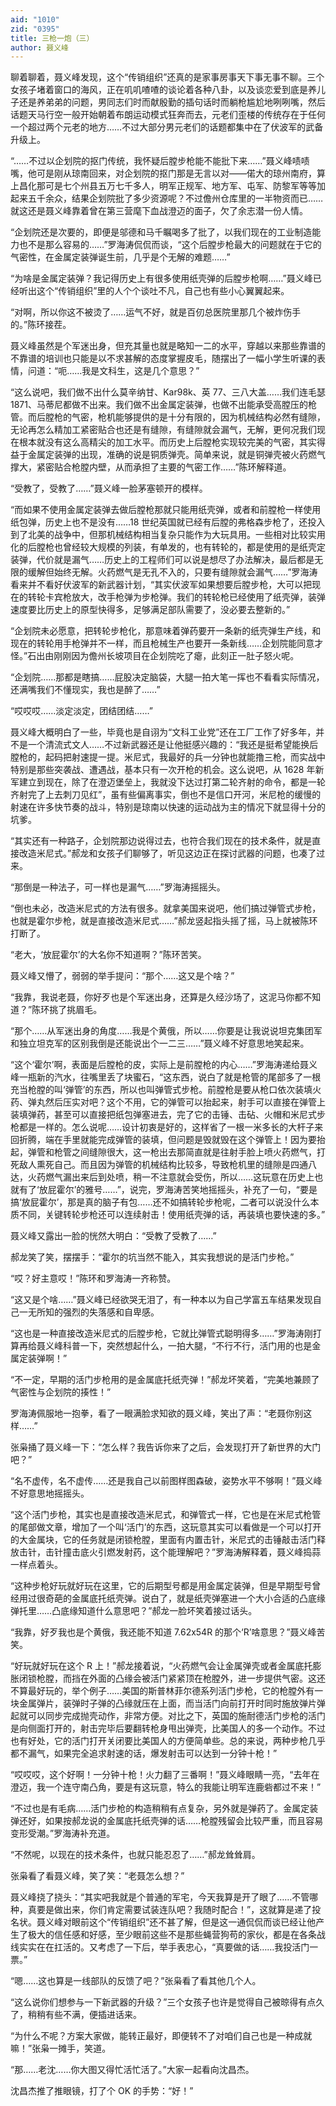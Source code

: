```yaml
---
aid: "1010"
zid: "0395"
title: 三枪一炮（三）
author: 聂义峰
---
```


聊着聊着，聂义峰发现，这个“传销组织”还真的是家事房事天下事无事不聊。三个女孩子堵着窗口的海风，正在叽叽喳喳的谈论着各种八卦，以及谈恋爱到底是养儿子还是养弟弟的问题，男同志们时而献殷勤的插句话时而躺枪尴尬地咧咧嘴，然后话题天马行空一般开始朝着布朗运动模式狂奔而去，元老们歪楼的传统存在于任何一个超过两个元老的地方……不过大部分男元老们的话题都集中在了伏波军的武备升级上。

“……不过以企划院的抠门传统，我怀疑后膛步枪能不能批下来……”聂义峰啧啧嘴，他可是刚从琼南回来，对企划院的抠门那是无言以对——偌大的琼州南府，算上昌化那可是七个州县五万七千多人，明军正规军、地方军、屯军、防黎军等等加起来五千余众，结果企划院批了多少资源呢？不过儋州仓库里的一半物资而已……就这还是聂义峰靠着曾在第三营麾下血战澄迈的面子，欠了余志潜一份人情。

“企划院还是次要的，即便是邬德和马千瞩喝多了批了，以我们现在的工业制造能力也不是那么容易的……”罗海涛侃侃而谈，“这个后膛步枪最大的问题就在于它的气密性，在金属定装弹诞生前，几乎是个无解的难题……”

“为啥是金属定装弹？我记得历史上有很多使用纸壳弹的后膛步枪啊……”聂义峰已经听出这个“传销组织”里的人个个谈吐不凡，自己也有些小心翼翼起来。

“对啊，所以你这不被烫了……运气不好，就是百仞总医院里那几个被炸伤手的。”陈环接茬。

聂义峰虽然是个军迷出身，但充其量也就是略知一二的水平，穿越以来那些靠谱的不靠谱的培训也只能是以不求甚解的态度掌握皮毛，随摆出了一幅小学生听课的表情，问道：“呃……我是文科生，这是几个意思？”

“这么说吧，我们做不出什么莫辛纳甘、Kar98k、英 77、三八大盖……我们连毛瑟 1871、马蒂尼都做不出来。我们做不出金属定装弹，也做不出能承受高膛压的枪管。而后膛枪的气密，枪机能够提供的是十分有限的，因为机械结构必然有缝隙，无论再怎么精加工紧密贴合也还是有缝隙，有缝隙就会漏气，无解，更何况我们现在根本就没有这么高精尖的加工水平。而历史上后膛枪实现较完美的气密，其实得益于金属定装弹的出现，准确的说是铜质弹壳。简单来说，就是铜弹壳被火药燃气撑大，紧密贴合枪膛内壁，从而承担了主要的气密工作……”陈环解释道。

“受教了，受教了……”聂义峰一脸茅塞顿开的模样。

“而如果不使用金属定装弹去做后膛枪那就只能用纸壳弹，或者和前膛枪一样使用纸包弹，历史上也不是没有……18 世纪英国就已经有后膛的弗格森步枪了，还投入到了北美的战争中，但那机械结构相当复杂只能作为大玩具用。一些相对比较实用化的后膛枪也曾经较大规模的列装，有单发的，也有转轮的，都是使用的是纸壳定装弹，代价就是漏气……历史上的工程师们可以说是想尽了办法解决，最后都是无限的缓解但始终无解。火药燃气是无孔不入的，只要有缝隙就会漏气……”罗海涛看来并不看好伏波军的新武器计划，“其实伏波军如果想要后膛步枪，大可以把现在的转轮卡宾枪放大，改手枪弹为步枪弹。我们的转轮枪已经使用了纸壳弹，装弹速度要比历史上的原型快得多，足够满足部队需要了，没必要去整新的。”

“企划院未必愿意，把转轮步枪化，那意味着弹药要开一条新的纸壳弹生产线，和现在的转轮用手枪弹并不一样，而且枪械生产也要开一条新线……企划院能同意才怪。”石出由刚刚因为儋州长坡项目在企划院吃了瘪，此刻正一肚子怒火呢。

“企划院……那都是瞎搞……屁股决定脑袋，大腿一拍大笔一挥也不看看实际情况，还满嘴我们不懂现实，我也是醉了……”

“哎哎哎……淡定淡定，团结团结……”

聂义峰大概明白了一些，毕竟也是自诩为“文科工业党”还在工厂工作了好多年，并不是一个清流式文人……不过新武器还是让他挺感兴趣的：“我还是挺希望能换后膛枪的，起码把射速提一提。米尼式，我最好的兵一分钟也就能撸三枪，而实战中特别是那些突袭战、遭遇战，基本只有一次开枪的机会。这么说吧，从 1628 年新军建立到现在，除了在澄迈堡垒上，我就没下达过打第二轮齐射的命令，都是一轮齐射完了上去刺刀见红”，虽有些偏离事实，倒也不是信口开河，米尼枪的缓慢的射速在许多快节奏的战斗，特别是琼南以快速的运动战为主的情况下就显得十分的坑爹。

“其实还有一种路子，企划院那边说得过去，也符合我们现在的技术条件，就是直接改造米尼式。”郝龙和女孩子们聊够了，听见这边正在探讨武器的问题，也凑了过来。

“那倒是一种法子，可一样也是漏气……”罗海涛摇摇头。

“倒也未必，改造米尼式的方法有很多。就拿美国来说吧，他们搞过弹管式步枪，也就是霍尔步枪，就是直接改造米尼式……”郝龙竖起指头摇了摇，马上就被陈环打断了。

“老大，‘放屁霍尔’的大名你不知道啊？”陈环苦笑。

聂义峰又懵了，弱弱的举手提问：“那个……这又是个啥？”

“我靠，我说老聂，你好歹也是个军迷出身，还算是久经沙场了，这泥马你都不知道？”陈环挑了挑眉毛。

“那个……从军迷出身的角度……我是个黄俄，所以……你要是让我说说坦克集团军和独立坦克军的区别我倒是还能说出个一二三……”聂义峰不好意思地笑起来。

“这个‘霍尔’啊，表面是后膛枪的皮，实际上是前膛枪的内心……”罗海涛递给聂义峰一瓶新的汽水，往嘴里丢了块蜜石，“这东西，说白了就是枪管的尾部多了一根充当枪膛的叫‘弹管’的东西，所以也叫弹管式步枪。前膛枪是要从枪口依次装填火药、弹丸然后压实对吧？这个不用，它的弹管可以抬起来，射手可以直接在弹管上装填弹药，甚至可以直接把纸包弹塞进去，完了它的击锤、击砧、火帽和米尼式步枪都是一样的。怎么说呢……设计初衷是好的，这样省了一根一米多长的大杆子来回折腾，端在手里就能完成弹管的装填，但问题是毁就毁在这个弹管上！因为要抬起，弹管和枪管之间缝隙很大，这一枪出去那简直就是往射手脸上喷火药燃气，打死敌人熏死自己。而且因为弹管的机械结构比较多，导致枪机里的缝隙是四通八达，火药燃气漏出来后到处喷，稍一不注意就会受伤，所以……这玩意在历史上也就有了‘放屁霍尔’的雅号……”，说完，罗海涛苦笑地摇摇头，补充了一句，“要是搞‘放屁霍尔’，那是真的脑子有包……还不如搞转轮步枪呢，二者可以说没什么本质不同，关键转轮步枪还可以连续射击！使用纸壳弹的话，再装填也要快速的多。”

聂义峰又露出一脸的恍然大明白：“受教了受教了……”

郝龙笑了笑，摆摆手：“霍尔的坑当然不能入，其实我想说的是活门步枪。”

“哎？好主意哎！”陈环和罗海涛一齐称赞。

“这又是个啥……”聂义峰已经欲哭无泪了，有一种本以为自己学富五车结果发现自己一无所知的强烈的失落感和自卑感。

“这也是一种直接改造米尼式的后膛步枪，它就比弹管式聪明得多……”罗海涛刚打算再给聂义峰科普一下，突然想起什么，一拍大腿，“不行不行，活门用的也是金属定装弹啊！”

“不一定，早期的活门步枪用的是金属底托纸壳弹！”郝龙坏笑着，“完美地兼顾了气密性与企划院的揍性！”

罗海涛佩服地一抱拳，看了一眼满脸求知欲的聂义峰，笑出了声：“老聂你别这样……”

张枭捅了聂义峰一下：“怎么样？我告诉你来了之后，会发现打开了新世界的大门吧？”

“名不虚传，名不虚传……还是我自己以前图样图森破，姿势水平不够啊！”聂义峰不好意思地摇摇头。

“这个活门步枪，其实也是直接改造米尼式，和弹管式一样，它也是在米尼式枪管的尾部做文章，增加了一个叫‘活门’的东西，这玩意其实可以看做是一个可以打开的大金属块，它的任务就是闭锁枪膛，里面有内置击针，米尼式的击锤敲击活门释放击针，击针撞击底火引燃发射药，这个能理解吧？”罗海涛解释着，聂义峰捣蒜一样点着头。

“这种步枪好玩就好玩在这里，它的后期型号都是用金属定装弹，但是早期型号曾经用过很奇葩的金属底托纸壳弹。说白了，就是纸壳弹塞进一个大小合适的凸底缘弹托里……凸底缘知道什么意思吧？”郝龙一脸坏笑着接过话头。

“我靠，好歹我也是个黄俄，我还能不知道 7.62x54R 的那个‘R’啥意思？”聂义峰苦笑。

“好玩就好玩在这个 R 上！”郝龙接着说，“火药燃气会让金属弹壳或者金属底托膨胀闭锁枪膛，而挡在外面的凸缘会被活门紧紧顶在枪膛外，进一步提供气密。这还不算最好玩的，举个例子……美国的斯普林菲尔德系列活门步枪，它的枪膛外有一块金属弹片，装弹时子弹的凸缘就压在上面，而当活门向前打开时同时施放弹片弹起就可以同步完成抛壳动作，非常方便。对比之下，英国的施耐德活门步枪的活门是向侧面打开的，射击完毕后要翻转枪身甩出弹壳，比美国人的多一个动作。不过也有好处，它的活门打开关闭要比美国人的方便简单些。总的来说，两种步枪几乎都不漏气，如果完全追求射速的话，爆发射击可以达到一分钟十枪！”

“哎哎哎，这个好啊！一分钟十枪！火力翻了三番啊！”聂义峰眼睛一亮，“去年在澄迈，我一个连守南凸角，要是有这玩意，特么的我能让明军连鹿砦都过不来！”

“不过也是有毛病……活门步枪的构造稍稍有点复杂，另外就是弹药了。金属定装弹还好，如果按郝龙说的金属底托纸壳弹的话……枪膛残留会比较严重，而且容易变形受潮。”罗海涛补充道。

“不然呢，以现在的技术条件，也就只能忍忍了……”郝龙耸耸肩。

张枭看了看聂义峰，笑了笑：“老聂怎么想？”

聂义峰挠了挠头：“其实吧我就是个普通的军宅，今天我算是开了眼了……不管哪种，真要是做出来，你们肯定需要试装连队吧？我随时配合！”，这就算是递了投名状。聂义峰对眼前这个“传销组织”还不甚了解，但是这一通侃侃而谈已经让他产生了极大的信任感和好感，至少眼前这些不是那些蝇营狗苟的家伙，都是在各条战线实实在在扛活的。又考虑了一下后，举手表忠心，“真要做的话……我投活门一票。”

“嗯……这也算是一线部队的反馈了吧？”张枭看了看其他几个人。

“这么说你们想参与一下新武器的升级？”三个女孩子也许是觉得自己被晾得有点久了，稍稍有些不满，便插进话来。

“为什么不呢？方案大家做，能转正最好，即便转不了对咱们自己也是一种成就嘛！”张枭一摊手，笑道。

“那……老沈……你大图又得忙活忙活了。”大家一起看向沈昌杰。

沈昌杰推了推眼镜，打了个 OK 的手势：“好！”
